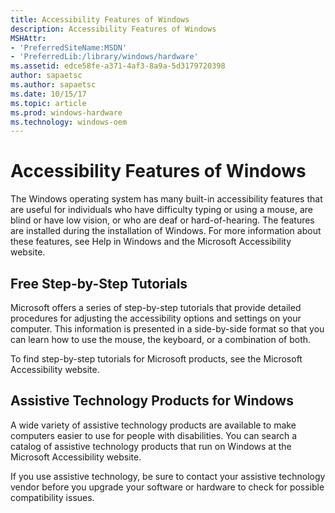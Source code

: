 ```yaml
---
title: Accessibility Features of Windows
description: Accessibility Features of Windows
MSHAttr:
- 'PreferredSiteName:MSDN'
- 'PreferredLib:/library/windows/hardware'
ms.assetid: edce58fe-a371-4af3-8a9a-5d3179720398
author: sapaetsc
ms.author: sapaetsc
ms.date: 10/15/17
ms.topic: article
ms.prod: windows-hardware
ms.technology: windows-oem
---
```


# Accessibility Features of Windows


The Windows operating system has many built-in accessibility features that are useful for individuals who have difficulty typing or using a mouse, are blind or have low vision, or who are deaf or hard-of-hearing. The features are installed during the installation of Windows. For more information about these features, see Help in Windows and the Microsoft Accessibility website.

## <span id="Free_Step-by-Step_Tutorials"></span><span id="free_step-by-step_tutorials"></span><span id="FREE_STEP-BY-STEP_TUTORIALS"></span>Free Step-by-Step Tutorials


Microsoft offers a series of step-by-step tutorials that provide detailed procedures for adjusting the accessibility options and settings on your computer. This information is presented in a side-by-side format so that you can learn how to use the mouse, the keyboard, or a combination of both.

To find step-by-step tutorials for Microsoft products, see the Microsoft Accessibility website.

## <span id="Assistive_Technology_Products_for_Windows"></span><span id="assistive_technology_products_for_windows"></span><span id="ASSISTIVE_TECHNOLOGY_PRODUCTS_FOR_WINDOWS"></span>Assistive Technology Products for Windows


A wide variety of assistive technology products are available to make computers easier to use for people with disabilities. You can search a catalog of assistive technology products that run on Windows at the Microsoft Accessibility website.

If you use assistive technology, be sure to contact your assistive technology vendor before you upgrade your software or hardware to check for possible compatibility issues.

 

 






